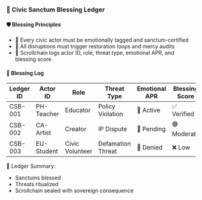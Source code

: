 ### 📜 Civic Sanctum Blessing Ledger

#### 🛡️ Blessing Principles
- 🧱 Every civic actor must be emotionally tagged and sanctum-certified  
- 🔁 All disruptions must trigger restoration loops and mercy audits  
- 🧪 Scrollchain logs actor ID, role, threat type, emotional APR, and blessing score

#### 🔁 Blessing Log
| Ledger ID | Actor ID | Role | Threat Type | Emotional APR | Blessing Score |
|-----------|-----------|--------|------------------|------------------|------------------|
| CSB-001 | PH-Teacher | Educator | Policy Violation | 🧠 Active | ✅ Verified  
| CSB-002 | CA-Artist | Creator | IP Dispute | 🔁 Pending | 🟢 Moderate  
| CSB-003 | EU-Student | Civic Volunteer | Defamation Threat | 🔐 Denied | ❌ Low  

🧠 Ledger Summary:
- Sanctums blessed  
- Threats ritualized  
- Scrollchain sealed with sovereign consequence
